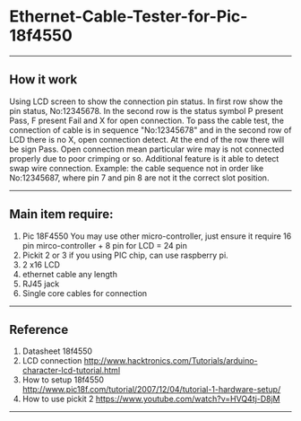 # Ethernet-Cable-Tester-for-Pic-18f4550

___
## How it work

Using LCD screen to show the connection pin status. In first row show the pin status, No:12345678. In the second row is the status symbol P present Pass, F present Fail and X for open connection. To pass the cable test, the connection of cable is in sequence "No:12345678" and in the second row of LCD there is  no X, open connection detect. At the end of the row there will be sign Pass.  Open connection mean particular wire may is not connected properly due to poor crimping or so. Additional feature is it able to detect swap wire connection. Example: the cable sequence not in order like No:12345687, where pin 7 and pin 8  are not it the correct slot position.

___
## Main item require:

1) Pic 18F4550  You may use other micro-controller, just ensure it require 16 pin mirco-controller + 8 pin for LCD = 24 pin
2) Pickit 2 or 3   if you using PIC chip, can use raspberry pi.
3) 2 x16 LCD
4) ethernet cable any length
5) RJ45 jack
6) Single core cables for connection
___

## Reference

1) Datasheet 18f4550
2) LCD connection   http://www.hacktronics.com/Tutorials/arduino-character-lcd-tutorial.html
3) How to setup 18f4550  http://www.pic18f.com/tutorial/2007/12/04/tutorial-1-hardware-setup/
4) How to use pickit 2  https://www.youtube.com/watch?v=HVQ4tj-D8jM
___
